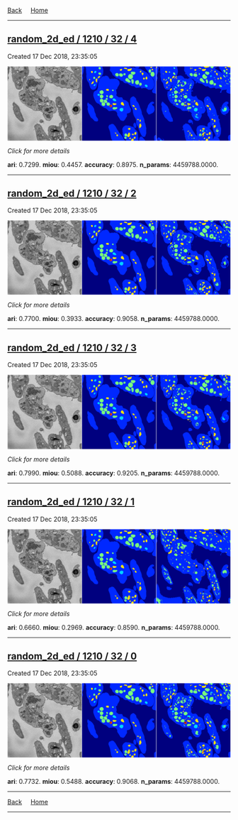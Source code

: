 
[Back](..)&nbsp;&nbsp;&nbsp;&nbsp;&nbsp;[Home](https://leapmanlab.github.io/snapshots)

---

<div class="summary"><a href="4"><h2>random_2d_ed / 1210 / 32 / 4</h2></a><p>Created 17 Dec 2018, 23:35:05
</p><a href="4"><img src="4/media/summary.png" align="center"></a><p>
<i>Click for more details</i>
</p></div>

**ari**: 0.7299. **miou**: 0.4457. **accuracy**: 0.8975. **n_params**: 4459788.0000. 

---

<div class="summary"><a href="2"><h2>random_2d_ed / 1210 / 32 / 2</h2></a><p>Created 17 Dec 2018, 23:35:05
</p><a href="2"><img src="2/media/summary.png" align="center"></a><p>
<i>Click for more details</i>
</p></div>

**ari**: 0.7700. **miou**: 0.3933. **accuracy**: 0.9058. **n_params**: 4459788.0000. 

---

<div class="summary"><a href="3"><h2>random_2d_ed / 1210 / 32 / 3</h2></a><p>Created 17 Dec 2018, 23:35:05
</p><a href="3"><img src="3/media/summary.png" align="center"></a><p>
<i>Click for more details</i>
</p></div>

**ari**: 0.7990. **miou**: 0.5088. **accuracy**: 0.9205. **n_params**: 4459788.0000. 

---

<div class="summary"><a href="1"><h2>random_2d_ed / 1210 / 32 / 1</h2></a><p>Created 17 Dec 2018, 23:35:05
</p><a href="1"><img src="1/media/summary.png" align="center"></a><p>
<i>Click for more details</i>
</p></div>

**ari**: 0.6660. **miou**: 0.2969. **accuracy**: 0.8590. **n_params**: 4459788.0000. 

---

<div class="summary"><a href="0"><h2>random_2d_ed / 1210 / 32 / 0</h2></a><p>Created 17 Dec 2018, 23:35:05
</p><a href="0"><img src="0/media/summary.png" align="center"></a><p>
<i>Click for more details</i>
</p></div>

**ari**: 0.7732. **miou**: 0.5488. **accuracy**: 0.9068. **n_params**: 4459788.0000. 

---

[Back](..)&nbsp;&nbsp;&nbsp;&nbsp;&nbsp;[Home](https://leapmanlab.github.io/snapshots)

---